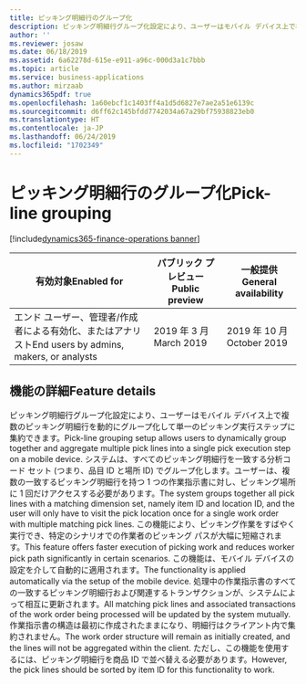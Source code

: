```yaml
---
title: ピッキング明細行のグループ化
description: ピッキング明細行グループ化設定により、ユーザーはモバイル デバイス上で複数のピッキング明細行を動的にグループ化して単一のピッキング実行ステップに集約できます。
author: ''
ms.reviewer: josaw
ms.date: 06/18/2019
ms.assetid: 6a62278d-615e-e911-a96c-000d3a1c7bbb
ms.topic: article
ms.service: business-applications
ms.author: mirzaab
dynamics365pdf: true
ms.openlocfilehash: 1a60ebcf1c1403ff4a1d5d6827e7ae2a51e6139c
ms.sourcegitcommit: d6ff62c145bfdd7742034a67a29bf75938823eb0
ms.translationtype: HT
ms.contentlocale: ja-JP
ms.lasthandoff: 06/24/2019
ms.locfileid: "1702349"
---
```

# <a name="pick-line-grouping"></a><span data-ttu-id="49eb0-103">ピッキング明細行のグループ化</span><span class="sxs-lookup"><span data-stu-id="49eb0-103">Pick-line grouping</span></span>
[!include[dynamics365-finance-operations banner](../includes/dynamics365-finance-operations.md)]

| <span data-ttu-id="49eb0-104">有効対象</span><span class="sxs-lookup"><span data-stu-id="49eb0-104">Enabled for</span></span>    |  <span data-ttu-id="49eb0-105">パブリック プレビュー</span><span class="sxs-lookup"><span data-stu-id="49eb0-105">Public preview</span></span> | <span data-ttu-id="49eb0-106">一般提供</span><span class="sxs-lookup"><span data-stu-id="49eb0-106">General availability</span></span> | 
| ---------- | ---------- |---------- |
|<span data-ttu-id="49eb0-107">エンド ユーザー、管理者/作成者による有効化、またはアナリスト</span><span class="sxs-lookup"><span data-stu-id="49eb0-107">End users by admins, makers, or analysts</span></span>|<span data-ttu-id="49eb0-108">2019 年 3 月</span><span class="sxs-lookup"><span data-stu-id="49eb0-108">March 2019</span></span>| <span data-ttu-id="49eb0-109">2019 年 10 月</span><span class="sxs-lookup"><span data-stu-id="49eb0-109">October 2019</span></span>|






## <a name="feature-details"></a><span data-ttu-id="49eb0-110">機能の詳細</span><span class="sxs-lookup"><span data-stu-id="49eb0-110">Feature details</span></span>
<!--feature detail start -->
<span data-ttu-id="49eb0-111">ピッキング明細行グループ化設定により、ユーザーはモバイル デバイス上で複数のピッキング明細行を動的にグループ化して単一のピッキング実行ステップに集約できます。</span><span class="sxs-lookup"><span data-stu-id="49eb0-111">Pick-line grouping setup allows users to dynamically group together and aggregate multiple pick lines into a single pick execution step on a mobile device.</span></span> <span data-ttu-id="49eb0-112">システムは、すべてのピッキング明細行を一致する分析コード セット (つまり、品目 ID と場所 ID) でグループ化します。ユーザーは、複数の一致するピッキング明細行を持つ 1 つの作業指示書に対し、ピッキング場所に 1 回だけアクセスする必要があります。</span><span class="sxs-lookup"><span data-stu-id="49eb0-112">The system groups together all pick lines with a matching dimension set, namely item ID and location ID, and the user will only have to visit the pick location once for a single work order with multiple matching pick lines.</span></span> <span data-ttu-id="49eb0-113">この機能により、ピッキング作業をすばやく実行でき、特定のシナリオでの作業者のピッキング パスが大幅に短縮されます。</span><span class="sxs-lookup"><span data-stu-id="49eb0-113">This feature offers faster execution of picking work and reduces worker pick path significantly in certain scenarios.</span></span> <span data-ttu-id="49eb0-114">この機能は、モバイル デバイスの設定を介して自動的に適用されます。</span><span class="sxs-lookup"><span data-stu-id="49eb0-114">The functionality is applied automatically via the setup of the mobile device.</span></span> <span data-ttu-id="49eb0-115">処理中の作業指示書のすべての一致するピッキング明細行および関連するトランザクションが、システムによって相互に更新されます。</span><span class="sxs-lookup"><span data-stu-id="49eb0-115">All matching pick lines and associated transactions of the work order being processed will be updated by the system mutually.</span></span> <span data-ttu-id="49eb0-116">作業指示書の構造は最初に作成されたままになり、明細行はクライアント内で集約されません。</span><span class="sxs-lookup"><span data-stu-id="49eb0-116">The work order structure will remain as initially created, and the lines will not be aggregated within the client.</span></span> <span data-ttu-id="49eb0-117">ただし、この機能を使用するには、ピッキング明細行を商品 ID で並べ替える必要があります。</span><span class="sxs-lookup"><span data-stu-id="49eb0-117">However, the pick lines should be sorted by item ID for this functionality to work.</span></span>
<!--feature detail end -->










